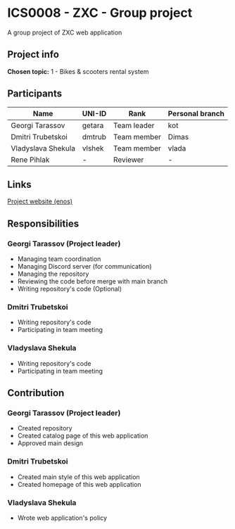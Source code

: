 # ICS0008 - ZXC - Group project

A group project of ZXC web application

## Project info

**Chosen topic:** 1 - Bikes & scooters rental system

## Participants

| Name               | UNI-ID | Rank        | Personal branch |
| ------------------ | ------ | ----------- | --------------- |
| Georgi Tarassov    | getara | Team leader | kot             |
| Dmitri Trubetskoi  | dmtrub | Team member | Dimas           |
| Vladyslava Shekula | vlshek | Team member | vlada           |
| Rene Pihlak        | -      | Reviewer    | -               |

## Links

[Project website (enos)](https://enos.itcollege.ee/~getara/ics0008-zxc/html/)

## Responsibilities

### Georgi Tarassov (Project leader)

- Managing team coordination
- Managing Discord server (for communication)
- Managing the repository
- Reviewing the code before merge with main branch
- Writing repository's code (Optional)

### Dmitri Trubetskoi

- Writing repository's code
- Participating in team meeting

### Vladyslava Shekula

- Writing repository's code
- Participating in team meeting

## Contribution

### Georgi Tarassov (Project leader)

- Created repository
- Created catalog page of this web application
- Approved main design

### Dmitri Trubetskoi

- Created main style of this web application
- Created homepage of this web application

### Vladyslava Shekula

- Wrote web application's policy
